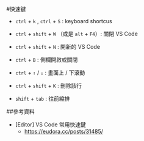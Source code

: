 #快速鍵
 

* `ctrl` + `k` , `ctrl` + `S` : keyboard shortcus

* `ctrl` + `shift` + `W` （或是 `alt` + `F4`）: 關閉 VS Code

* `ctrl` + `shift` + `N` : 開新的 VS Code

* `ctrl` + `B` : 側欄開啟或關閉

* `ctrl` + `↑` / `↓` : 畫面上 / 下滾動

* `ctrl` + `shift` + `K` : 刪除該行

* `shift` + `tab` : 往前縮排


##參考資料

* [Editor] VS Code 常用快速鍵
  * https://eudora.cc/posts/31485/